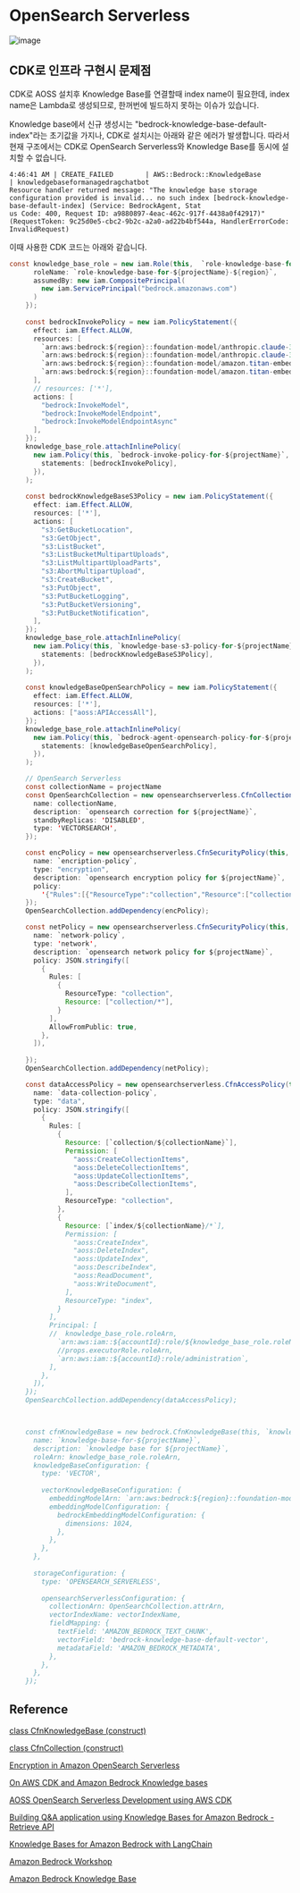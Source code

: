 # OpenSearch Serverless

![image](https://github.com/user-attachments/assets/f451e5cd-eaf0-45de-bc62-09089506e4e6)


## CDK로 인프라 구현시 문제점

CDK로 AOSS 설치후 Knowledge Base를 연결할때 index name이 필요한데, index name은 Lambda로 생성되므로, 한꺼번에 빌드하지 못하는 이슈가 있습니다. 

Knowledge base에서 신규 생성시는 "bedrock-knowledge-base-default-index"라는 초기값을 가지나, CDK로 설치시는 아래와 같은 에러가 발생합니다. 따라서 현재 구조에서는 CDK로 OpenSearch Serverless와 Knowledge Base를 동시에 설치할 수 없습니다. 

```text
4:46:41 AM | CREATE_FAILED        | AWS::Bedrock::KnowledgeBase               | knowledgebaseformanagedragchatbot
Resource handler returned message: "The knowledge base storage configuration provided is invalid... no such index [bedrock-knowledge-base-default-index] (Service: BedrockAgent, Stat
us Code: 400, Request ID: a9880897-4eac-462c-917f-4438a0f42917)" (RequestToken: 9c25d0e5-cbc2-9b2c-a2a0-ad22b4bf544a, HandlerErrorCode: InvalidRequest)
```

이때 사용한 CDK 코드는 아래와 같습니다.

```java
const knowledge_base_role = new iam.Role(this,  `role-knowledge-base-for-${projectName}`, {
      roleName: `role-knowledge-base-for-${projectName}-${region}`,
      assumedBy: new iam.CompositePrincipal(
        new iam.ServicePrincipal("bedrock.amazonaws.com")
      )
    });
    
    const bedrockInvokePolicy = new iam.PolicyStatement({ 
      effect: iam.Effect.ALLOW,
      resources: [
        `arn:aws:bedrock:${region}::foundation-model/anthropic.claude-3-haiku-20240307-v1:0`,
        `arn:aws:bedrock:${region}::foundation-model/anthropic.claude-3-sonnet-20240229-v1:0`,
        `arn:aws:bedrock:${region}::foundation-model/amazon.titan-embed-text-v1`,
        `arn:aws:bedrock:${region}::foundation-model/amazon.titan-embed-text-v2:0`
      ],
      // resources: ['*'],
      actions: [
        "bedrock:InvokeModel", 
        "bedrock:InvokeModelEndpoint", 
        "bedrock:InvokeModelEndpointAsync"
      ],
    });        
    knowledge_base_role.attachInlinePolicy( 
      new iam.Policy(this, `bedrock-invoke-policy-for-${projectName}`, {
        statements: [bedrockInvokePolicy],
      }),
    );  
    
    const bedrockKnowledgeBaseS3Policy = new iam.PolicyStatement({
      effect: iam.Effect.ALLOW,
      resources: ['*'],
      actions: [
        "s3:GetBucketLocation",
        "s3:GetObject",
        "s3:ListBucket",
        "s3:ListBucketMultipartUploads",
        "s3:ListMultipartUploadParts",
        "s3:AbortMultipartUpload",
        "s3:CreateBucket",
        "s3:PutObject",
        "s3:PutBucketLogging",
        "s3:PutBucketVersioning",
        "s3:PutBucketNotification",
      ],
    });
    knowledge_base_role.attachInlinePolicy( 
      new iam.Policy(this, `knowledge-base-s3-policy-for-${projectName}`, {
        statements: [bedrockKnowledgeBaseS3Policy],
      }),
    );  
    
    const knowledgeBaseOpenSearchPolicy = new iam.PolicyStatement({
      effect: iam.Effect.ALLOW,
      resources: ['*'],
      actions: ["aoss:APIAccessAll"],
    });
    knowledge_base_role.attachInlinePolicy( 
      new iam.Policy(this, `bedrock-agent-opensearch-policy-for-${projectName}`, {
        statements: [knowledgeBaseOpenSearchPolicy],
      }),
    );  

    // OpenSearch Serverless
    const collectionName = projectName
    const OpenSearchCollection = new opensearchserverless.CfnCollection(this, `opensearch-correction-for-${projectName}`, {
      name: collectionName,    
      description: `opensearch correction for ${projectName}`,
      standbyReplicas: 'DISABLED',
      type: 'VECTORSEARCH',
    });

    const encPolicy = new opensearchserverless.CfnSecurityPolicy(this, `opensearch-encription-security-policy`, {
      name: `encription-policy`,
      type: "encryption",
      description: `opensearch encryption policy for ${projectName}`,
      policy:
        '{"Rules":[{"ResourceType":"collection","Resource":["collection/*"]}],"AWSOwnedKey":true}',      
    });
    OpenSearchCollection.addDependency(encPolicy);

    const netPolicy = new opensearchserverless.CfnSecurityPolicy(this, `opensearch-network-security-policy`, {
      name: `network-policy`,
      type: 'network',    
      description: `opensearch network policy for ${projectName}`,
      policy: JSON.stringify([
        {
          Rules: [
            {
              ResourceType: "collection",
              Resource: ["collection/*"],              
            }
          ],
          AllowFromPublic: true,          
        },
      ]), 
      
    });
    OpenSearchCollection.addDependency(netPolicy);

    const dataAccessPolicy = new opensearchserverless.CfnAccessPolicy(this, `opensearch-data-collection-policy-for-${projectName}`, {
      name: `data-collection-policy`,
      type: "data",
      policy: JSON.stringify([
        {
          Rules: [
            {
              Resource: [`collection/${collectionName}`],
              Permission: [
                "aoss:CreateCollectionItems",
                "aoss:DeleteCollectionItems",
                "aoss:UpdateCollectionItems",
                "aoss:DescribeCollectionItems",
              ],
              ResourceType: "collection",
            },
            {
              Resource: [`index/${collectionName}/*`],
              Permission: [
                "aoss:CreateIndex",
                "aoss:DeleteIndex",
                "aoss:UpdateIndex",
                "aoss:DescribeIndex",
                "aoss:ReadDocument",
                "aoss:WriteDocument",
              ], 
              ResourceType: "index",
            }
          ],
          Principal: [
          //  knowledge_base_role.roleArn,
            `arn:aws:iam::${accountId}:role/${knowledge_base_role.roleName}`,
            //props.executorRole.roleArn,
            `arn:aws:iam::${accountId}:role/administration`,            
          ], 
        },
      ]),
    });
    OpenSearchCollection.addDependency(dataAccessPolicy);



    const cfnKnowledgeBase = new bedrock.CfnKnowledgeBase(this, `knowledge-base-for-${projectName}`, {
      name: `knowledge-base-for-${projectName}`,
      description: `knowledge base for ${projectName}`,
      roleArn: knowledge_base_role.roleArn,
      knowledgeBaseConfiguration: {
        type: 'VECTOR',
        
        vectorKnowledgeBaseConfiguration: {
          embeddingModelArn: `arn:aws:bedrock:${region}::foundation-model/amazon.titan-embed-text-v2:0`,    
          embeddingModelConfiguration: {
            bedrockEmbeddingModelConfiguration: {
              dimensions: 1024,
            },
          },
        },
      },
      
      storageConfiguration: {
        type: 'OPENSEARCH_SERVERLESS',
    
        opensearchServerlessConfiguration: {
          collectionArn: OpenSearchCollection.attrArn,
          vectorIndexName: vectorIndexName,
          fieldMapping: {            
            textField: 'AMAZON_BEDROCK_TEXT_CHUNK',
            vectorField: 'bedrock-knowledge-base-default-vector',
            metadataField: 'AMAZON_BEDROCK_METADATA',
          },          
        },
      },          
    });
```

## Reference

[class CfnKnowledgeBase (construct)](https://docs.aws.amazon.com/cdk/api/v2/docs/aws-cdk-lib.aws_bedrock.CfnKnowledgeBase.html)

[class CfnCollection (construct)](https://docs.aws.amazon.com/cdk/api/v2/docs/aws-cdk-lib.aws_opensearchserverless.CfnCollection.html)

[Encryption in Amazon OpenSearch Serverless](https://docs.aws.amazon.com/opensearch-service/latest/developerguide/serverless-encryption.html)

[On AWS CDK and Amazon Bedrock Knowledge bases](https://medium.com/@micheldirk/on-aws-cdk-and-amazon-bedrock-knowledge-bases-14c7b208e4cb)

[AOSS OpenSearch Serverless Development using AWS CDK](https://www.pujan.net/posts/opensearch-serverless-development-using-aws-cdk/)

[Building Q&A application using Knowledge Bases for Amazon Bedrock - Retrieve API](https://github.com/aws-samples/amazon-bedrock-workshop/blob/main/02_KnowledgeBases_and_RAG/3_Langchain-rag-retrieve-api-claude-3.ipynb)

[Knowledge Bases for Amazon Bedrock with LangChain](https://medium.com/@dminhk/knowledge-bases-for-amazon-bedrock-with-langchain-%EF%B8%8F-6cd489646a5c)

[Amazon Bedrock Workshop](https://catalog.us-east-1.prod.workshops.aws/workshops/a4bdb007-5600-4368-81c5-ff5b4154f518/en-US)

[Amazon Bedrock Knowledge Base](https://github.com/aws-samples/amazon-bedrock-workshop/tree/main/02_KnowledgeBases_and_RAG)
